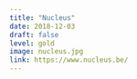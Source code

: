 ```yaml
---
title: "Nucleus"
date: 2018-12-03
draft: false
level: gold
image: nucleus.jpg
link: https://www.nucleus.be/
---
```



